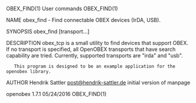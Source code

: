 OBEX_FIND(1)                                                       User commands                                                      OBEX_FIND(1)

NAME
       obex_find - Find connectable OBEX devices (IrDA, USB).

SYNOPSIS
       obex_find [transport...]

DESCRIPTION
       obex_tcp is a small utility to find devices that support OBEX. If no transport is specified, all OpenOBEX transports that have search
       capability are tried. Currently, supported transports are "irda" and "usb".

       This program is designed to be an example application for the openobex library.

AUTHOR
       Hendrik Sattler <post@hendrik-sattler.de>
           initial version of manpage

openobex 1.7.1                                                      05/24/2016                                                        OBEX_FIND(1)
